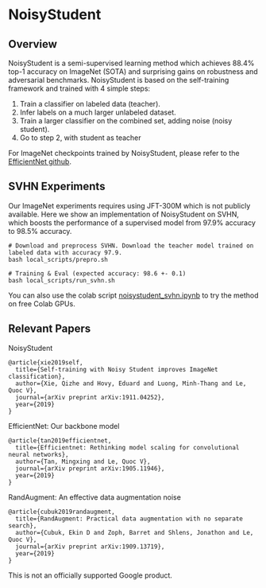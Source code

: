# NoisyStudent

## Overview

NoisyStudent is a semi-supervised learning method which achieves 88.4% top-1 accuracy on ImageNet (SOTA) and surprising gains on robustness and adversarial benchmarks.
NoisyStudent is based on the self-training framework and trained with 4 simple steps:
1. Train a classifier on labeled data (teacher).
2. Infer labels on a much larger unlabeled dataset.
3. Train a larger classifier on the combined set, adding noise (noisy student).
4. Go to step 2, with student as teacher

For ImageNet checkpoints trained by NoisyStudent, please refer to the [EfficientNet github](https://github.com/tensorflow/tpu/tree/master/models/official/efficientnet#2-using-pretrained-efficientnet-checkpoints).

## SVHN Experiments
Our ImageNet experiments requires using JFT-300M which is not publicly
available. Here we show an implementation of NoisyStudent on SVHN, which boosts the performance of a
supervised model from 97.9% accuracy to 98.5% accuracy.

```shell
# Download and preprocess SVHN. Download the teacher model trained on labeled data with accuracy 97.9.
bash local_scripts/prepro.sh

# Training & Eval (expected accuracy: 98.6 +- 0.1)
bash local_scripts/run_svhn.sh
```

You can also use the colab script [noisystudent_svhn.ipynb](https://github.com/google-research/noisystudent/blob/master/noisystudent_svhn.ipynb) to try the method on free Colab GPUs. 

## Relevant Papers 

NoisyStudent
```
@article{xie2019self,
  title={Self-training with Noisy Student improves ImageNet classification},
  author={Xie, Qizhe and Hovy, Eduard and Luong, Minh-Thang and Le, Quoc V},
  journal={arXiv preprint arXiv:1911.04252},
  year={2019}
}
```

EfficientNet: Our backbone model 
```
@article{tan2019efficientnet,
  title={Efficientnet: Rethinking model scaling for convolutional neural networks},
  author={Tan, Mingxing and Le, Quoc V},
  journal={arXiv preprint arXiv:1905.11946},
  year={2019}
}
```

RandAugment: An effective data augmentation noise 
```
@article{cubuk2019randaugment,
  title={RandAugment: Practical data augmentation with no separate search},
  author={Cubuk, Ekin D and Zoph, Barret and Shlens, Jonathon and Le, Quoc V},
  journal={arXiv preprint arXiv:1909.13719},
  year={2019}
}
```

This is not an officially supported Google product.
